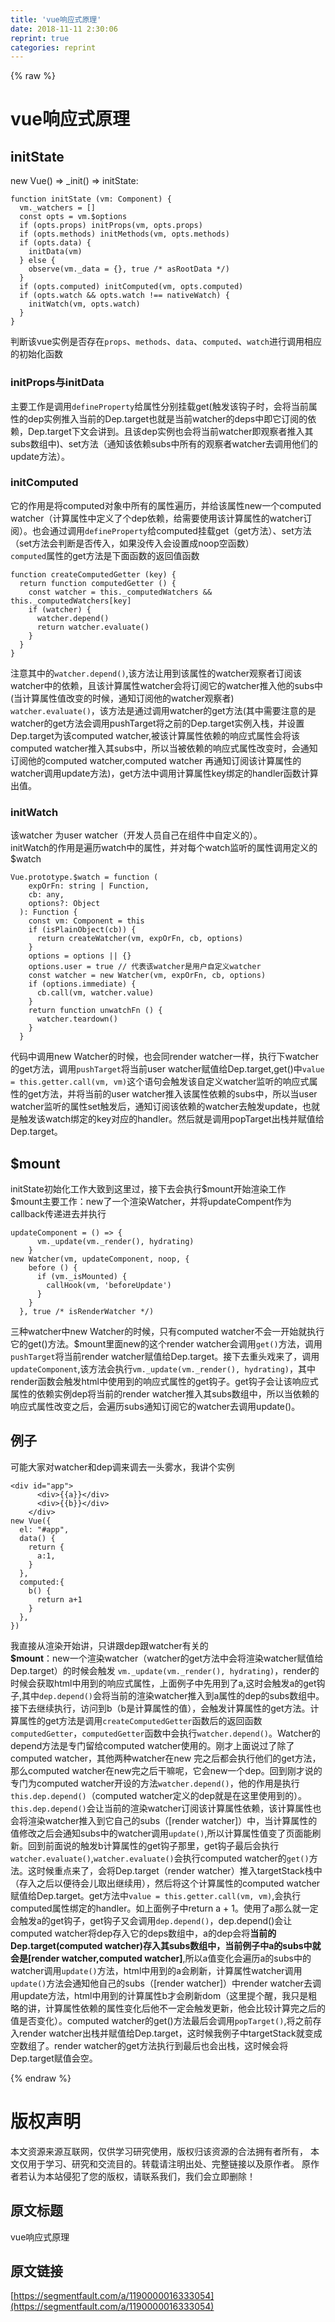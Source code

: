 ```yaml
---
title: 'vue响应式原理' 
date: 2018-11-11 2:30:06
reprint: true
categories: reprint
---
```


{% raw %}
<h1 id="articleHeader0">vue&#x54CD;&#x5E94;&#x5F0F;&#x539F;&#x7406;</h1><h2 id="articleHeader1">initState</h2><p>new Vue() =&gt; _init() =&gt; initState:</p><div class="widget-codetool" style="display:none"><div class="widget-codetool--inner"><span class="selectCode code-tool" data-toggle="tooltip" data-placement="top" title="" data-original-title="&#x5168;&#x9009;"></span> <span type="button" class="copyCode code-tool" data-toggle="tooltip" data-placement="top" data-clipboard-text="function initState (vm: Component) {
  vm._watchers = []
  const opts = vm.$options
  if (opts.props) initProps(vm, opts.props)
  if (opts.methods) initMethods(vm, opts.methods)
  if (opts.data) {
    initData(vm)
  } else {
    observe(vm._data = {}, true /* asRootData */)
  }
  if (opts.computed) initComputed(vm, opts.computed)
  if (opts.watch &amp;&amp; opts.watch !== nativeWatch) {
    initWatch(vm, opts.watch)
  }
}" title="" data-original-title="&#x590D;&#x5236;"></span> <span type="button" class="saveToNote code-tool" data-toggle="tooltip" data-placement="top" title="" data-original-title="&#x653E;&#x8FDB;&#x7B14;&#x8BB0;"></span></div></div><pre class="javascript hljs"><code class="javascript"><span class="hljs-function"><span class="hljs-keyword">function</span> <span class="hljs-title">initState</span> (<span class="hljs-params">vm: Component</span>) </span>{
  vm._watchers = []
  <span class="hljs-keyword">const</span> opts = vm.$options
  <span class="hljs-keyword">if</span> (opts.props) initProps(vm, opts.props)
  <span class="hljs-keyword">if</span> (opts.methods) initMethods(vm, opts.methods)
  <span class="hljs-keyword">if</span> (opts.data) {
    initData(vm)
  } <span class="hljs-keyword">else</span> {
    observe(vm._data = {}, <span class="hljs-literal">true</span> <span class="hljs-comment">/* asRootData */</span>)
  }
  <span class="hljs-keyword">if</span> (opts.computed) initComputed(vm, opts.computed)
  <span class="hljs-keyword">if</span> (opts.watch &amp;&amp; opts.watch !== nativeWatch) {
    initWatch(vm, opts.watch)
  }
}</code></pre><p>&#x5224;&#x65AD;&#x8BE5;vue&#x5B9E;&#x4F8B;&#x662F;&#x5426;&#x5B58;&#x5728;<code>props</code>&#x3001;<code>methods</code>&#x3001;<code>data</code>&#x3001;<code>computed</code>&#x3001;<code>watch</code>&#x8FDB;&#x884C;&#x8C03;&#x7528;&#x76F8;&#x5E94;&#x7684;&#x521D;&#x59CB;&#x5316;&#x51FD;&#x6570;</p><h3 id="articleHeader2"><strong>initProps&#x4E0E;initData</strong></h3><p>&#x4E3B;&#x8981;&#x5DE5;&#x4F5C;&#x662F;&#x8C03;&#x7528;<code>defineProperty</code>&#x7ED9;&#x5C5E;&#x6027;&#x5206;&#x522B;&#x6302;&#x8F7D;get(&#x89E6;&#x53D1;&#x8BE5;&#x94A9;&#x5B50;&#x65F6;&#xFF0C;&#x4F1A;&#x5C06;&#x5F53;&#x524D;&#x5C5E;&#x6027;&#x7684;dep&#x5B9E;&#x4F8B;&#x63A8;&#x5165;&#x5F53;&#x524D;&#x7684;Dep.target&#x4E5F;&#x5C31;&#x662F;&#x5F53;&#x524D;watcher&#x7684;deps&#x4E2D;&#x5373;&#x5B83;&#x8BA2;&#x9605;&#x7684;&#x4F9D;&#x8D56;&#xFF0C;Dep.target&#x4E0B;&#x6587;&#x4F1A;&#x8BB2;&#x5230;&#x3002;&#x4E14;&#x8BE5;dep&#x5B9E;&#x4F8B;&#x4E5F;&#x4F1A;&#x5C06;&#x5F53;&#x524D;watcher&#x5373;&#x89C2;&#x5BDF;&#x8005;&#x63A8;&#x5165;&#x5176;subs&#x6570;&#x7EC4;&#x4E2D;)&#x3001;set&#x65B9;&#x6CD5;&#xFF08;&#x901A;&#x77E5;&#x8BE5;&#x4F9D;&#x8D56;subs&#x4E2D;&#x6240;&#x6709;&#x7684;&#x89C2;&#x5BDF;&#x8005;watcher&#x53BB;&#x8C03;&#x7528;&#x4ED6;&#x4EEC;&#x7684;update&#x65B9;&#x6CD5;&#xFF09;&#x3002;</p><h3 id="articleHeader3"><strong>initComputed</strong></h3><p>&#x5B83;&#x7684;&#x4F5C;&#x7528;&#x662F;&#x5C06;computed&#x5BF9;&#x8C61;&#x4E2D;&#x6240;&#x6709;&#x7684;&#x5C5E;&#x6027;&#x904D;&#x5386;&#xFF0C;&#x5E76;&#x7ED9;&#x8BE5;&#x5C5E;&#x6027;new&#x4E00;&#x4E2A;computed watcher&#xFF08;&#x8BA1;&#x7B97;&#x5C5E;&#x6027;&#x4E2D;&#x5B9A;&#x4E49;&#x4E86;&#x4E2A;dep&#x4F9D;&#x8D56;&#xFF0C;&#x7ED9;&#x9700;&#x8981;&#x4F7F;&#x7528;&#x8BE5;&#x8BA1;&#x7B97;&#x5C5E;&#x6027;&#x7684;watcher&#x8BA2;&#x9605;&#xFF09;&#x3002;&#x4E5F;&#x4F1A;&#x901A;&#x8FC7;&#x8C03;&#x7528;<code>defineProperty</code>&#x7ED9;computed&#x6302;&#x8F7D;get&#xFF08;get&#x65B9;&#x6CD5;&#xFF09;&#x3001;set&#x65B9;&#x6CD5;&#xFF08;set&#x65B9;&#x6CD5;&#x4F1A;&#x5224;&#x65AD;&#x662F;&#x5426;&#x4F20;&#x5165;&#xFF0C;&#x5982;&#x679C;&#x6CA1;&#x4F20;&#x5165;&#x4F1A;&#x8BBE;&#x7F6E;&#x6210;noop&#x7A7A;&#x51FD;&#x6570;&#xFF09;<br><code>computed</code>&#x5C5E;&#x6027;&#x7684;get&#x65B9;&#x6CD5;&#x662F;&#x4E0B;&#x9762;&#x51FD;&#x6570;&#x7684;&#x8FD4;&#x56DE;&#x503C;&#x51FD;&#x6570;</p><div class="widget-codetool" style="display:none"><div class="widget-codetool--inner"><span class="selectCode code-tool" data-toggle="tooltip" data-placement="top" title="" data-original-title="&#x5168;&#x9009;"></span> <span type="button" class="copyCode code-tool" data-toggle="tooltip" data-placement="top" data-clipboard-text="function createComputedGetter (key) {
  return function computedGetter () {
    const watcher = this._computedWatchers &amp;&amp; this._computedWatchers[key]
    if (watcher) {
      watcher.depend()
      return watcher.evaluate()
    }
  }
}" title="" data-original-title="&#x590D;&#x5236;"></span> <span type="button" class="saveToNote code-tool" data-toggle="tooltip" data-placement="top" title="" data-original-title="&#x653E;&#x8FDB;&#x7B14;&#x8BB0;"></span></div></div><pre class="javascript hljs"><code class="javascript"><span class="hljs-function"><span class="hljs-keyword">function</span> <span class="hljs-title">createComputedGetter</span> (<span class="hljs-params">key</span>) </span>{
  <span class="hljs-keyword">return</span> <span class="hljs-function"><span class="hljs-keyword">function</span> <span class="hljs-title">computedGetter</span> (<span class="hljs-params"></span>) </span>{
    <span class="hljs-keyword">const</span> watcher = <span class="hljs-keyword">this</span>._computedWatchers &amp;&amp; <span class="hljs-keyword">this</span>._computedWatchers[key]
    <span class="hljs-keyword">if</span> (watcher) {
      watcher.depend()
      <span class="hljs-keyword">return</span> watcher.evaluate()
    }
  }
}</code></pre><p>&#x6CE8;&#x610F;&#x5176;&#x4E2D;&#x7684;<code>watcher.depend()</code>,&#x8BE5;&#x65B9;&#x6CD5;&#x8BA9;&#x7528;&#x5230;&#x8BE5;&#x5C5E;&#x6027;&#x7684;watcher&#x89C2;&#x5BDF;&#x8005;&#x8BA2;&#x9605;&#x8BE5;watcher&#x4E2D;&#x7684;&#x4F9D;&#x8D56;&#xFF0C;&#x4E14;&#x8BE5;&#x8BA1;&#x7B97;&#x5C5E;&#x6027;watcher&#x4F1A;&#x5C06;&#x8BA2;&#x9605;&#x5B83;&#x7684;watcher&#x63A8;&#x5165;&#x4ED6;&#x7684;subs&#x4E2D;(&#x5F53;&#x8BA1;&#x7B97;&#x5C5E;&#x6027;&#x503C;&#x6539;&#x53D8;&#x7684;&#x65F6;&#x5019;&#xFF0C;&#x901A;&#x77E5;&#x8BA2;&#x9605;&#x4ED6;&#x7684;watcher&#x89C2;&#x5BDF;&#x8005;)<br><code>watcher.evaluate()</code>&#xFF0C;&#x8BE5;&#x65B9;&#x6CD5;&#x662F;&#x901A;&#x8FC7;&#x8C03;&#x7528;watcher&#x7684;get&#x65B9;&#x6CD5;(&#x5176;&#x4E2D;&#x9700;&#x8981;&#x6CE8;&#x610F;&#x7684;&#x662F;watcher&#x7684;get&#x65B9;&#x6CD5;&#x4F1A;&#x8C03;&#x7528;pushTarget&#x5C06;&#x4E4B;&#x524D;&#x7684;Dep.target&#x5B9E;&#x4F8B;&#x5165;&#x6808;&#xFF0C;&#x5E76;&#x8BBE;&#x7F6E;Dep.target&#x4E3A;&#x8BE5;computed watcher,&#x88AB;&#x8BE5;&#x8BA1;&#x7B97;&#x5C5E;&#x6027;&#x4F9D;&#x8D56;&#x7684;&#x54CD;&#x5E94;&#x5F0F;&#x5C5E;&#x6027;&#x4F1A;&#x5C06;&#x8BE5;computed watcher&#x63A8;&#x5165;&#x5176;subs&#x4E2D;&#xFF0C;&#x6240;&#x4EE5;&#x5F53;&#x88AB;&#x4F9D;&#x8D56;&#x7684;&#x54CD;&#x5E94;&#x5F0F;&#x5C5E;&#x6027;&#x6539;&#x53D8;&#x65F6;&#xFF0C;&#x4F1A;&#x901A;&#x77E5;&#x8BA2;&#x9605;&#x4ED6;&#x7684;computed watcher,computed watcher &#x518D;&#x901A;&#x77E5;&#x8BA2;&#x9605;&#x8BE5;&#x8BA1;&#x7B97;&#x5C5E;&#x6027;&#x7684;watcher&#x8C03;&#x7528;update&#x65B9;&#x6CD5;)&#xFF0C;get&#x65B9;&#x6CD5;&#x4E2D;&#x8C03;&#x7528;&#x8BA1;&#x7B97;&#x5C5E;&#x6027;key&#x7ED1;&#x5B9A;&#x7684;handler&#x51FD;&#x6570;&#x8BA1;&#x7B97;&#x51FA;&#x503C;&#x3002;</p><h3 id="articleHeader4"><strong>initWatch</strong></h3><p>&#x8BE5;watcher &#x4E3A;user watcher&#xFF08;&#x5F00;&#x53D1;&#x4EBA;&#x5458;&#x81EA;&#x5DF1;&#x5728;&#x7EC4;&#x4EF6;&#x4E2D;&#x81EA;&#x5B9A;&#x4E49;&#x7684;&#xFF09;&#x3002;<br>initWatch&#x7684;&#x4F5C;&#x7528;&#x662F;&#x904D;&#x5386;watch&#x4E2D;&#x7684;&#x5C5E;&#x6027;&#xFF0C;&#x5E76;&#x5BF9;&#x6BCF;&#x4E2A;watch&#x76D1;&#x542C;&#x7684;&#x5C5E;&#x6027;&#x8C03;&#x7528;&#x5B9A;&#x4E49;&#x7684;$watch</p><div class="widget-codetool" style="display:none"><div class="widget-codetool--inner"><span class="selectCode code-tool" data-toggle="tooltip" data-placement="top" title="" data-original-title="&#x5168;&#x9009;"></span> <span type="button" class="copyCode code-tool" data-toggle="tooltip" data-placement="top" data-clipboard-text="Vue.prototype.$watch = function (
    expOrFn: string | Function,
    cb: any,
    options?: Object
  ): Function {
    const vm: Component = this
    if (isPlainObject(cb)) {
      return createWatcher(vm, expOrFn, cb, options)
    }
    options = options || {}
    options.user = true // &#x4EE3;&#x8868;&#x8BE5;watcher&#x662F;&#x7528;&#x6237;&#x81EA;&#x5B9A;&#x4E49;watcher
    const watcher = new Watcher(vm, expOrFn, cb, options)
    if (options.immediate) {
      cb.call(vm, watcher.value)
    }
    return function unwatchFn () {
      watcher.teardown()
    }
  }" title="" data-original-title="&#x590D;&#x5236;"></span> <span type="button" class="saveToNote code-tool" data-toggle="tooltip" data-placement="top" title="" data-original-title="&#x653E;&#x8FDB;&#x7B14;&#x8BB0;"></span></div></div><pre class="javascript hljs"><code class="javascript">Vue.prototype.$watch = <span class="hljs-function"><span class="hljs-keyword">function</span> (<span class="hljs-params">
    expOrFn: string | Function,
    cb: any,
    options?: Object
  </span>): <span class="hljs-title">Function</span> </span>{
    <span class="hljs-keyword">const</span> vm: Component = <span class="hljs-keyword">this</span>
    <span class="hljs-keyword">if</span> (isPlainObject(cb)) {
      <span class="hljs-keyword">return</span> createWatcher(vm, expOrFn, cb, options)
    }
    options = options || {}
    options.user = <span class="hljs-literal">true</span> <span class="hljs-comment">// &#x4EE3;&#x8868;&#x8BE5;watcher&#x662F;&#x7528;&#x6237;&#x81EA;&#x5B9A;&#x4E49;watcher</span>
    <span class="hljs-keyword">const</span> watcher = <span class="hljs-keyword">new</span> Watcher(vm, expOrFn, cb, options)
    <span class="hljs-keyword">if</span> (options.immediate) {
      cb.call(vm, watcher.value)
    }
    <span class="hljs-keyword">return</span> <span class="hljs-function"><span class="hljs-keyword">function</span> <span class="hljs-title">unwatchFn</span> (<span class="hljs-params"></span>) </span>{
      watcher.teardown()
    }
  }</code></pre><p>&#x4EE3;&#x7801;&#x4E2D;&#x8C03;&#x7528;new Watcher&#x7684;&#x65F6;&#x5019;&#xFF0C;&#x4E5F;&#x4F1A;&#x540C;render watcher&#x4E00;&#x6837;&#xFF0C;&#x6267;&#x884C;&#x4E0B;watcher&#x7684;get&#x65B9;&#x6CD5;&#xFF0C;&#x8C03;&#x7528;<code>pushTarget</code>&#x5C06;&#x5F53;&#x524D;user watcher&#x8D4B;&#x503C;&#x7ED9;Dep.target,get()&#x4E2D;<code>value = this.getter.call(vm, vm)</code>&#x8FD9;&#x4E2A;&#x8BED;&#x53E5;&#x4F1A;&#x89E6;&#x53D1;&#x8BE5;&#x81EA;&#x5B9A;&#x4E49;watcher&#x76D1;&#x542C;&#x7684;&#x54CD;&#x5E94;&#x5F0F;&#x5C5E;&#x6027;&#x7684;get&#x65B9;&#x6CD5;&#xFF0C;&#x5E76;&#x5C06;&#x5F53;&#x524D;&#x7684;user watcher&#x63A8;&#x5165;&#x8BE5;&#x5C5E;&#x6027;&#x4F9D;&#x8D56;&#x7684;subs&#x4E2D;&#xFF0C;&#x6240;&#x4EE5;&#x5F53;user watcher&#x76D1;&#x542C;&#x7684;&#x5C5E;&#x6027;set&#x89E6;&#x53D1;&#x540E;&#xFF0C;&#x901A;&#x77E5;&#x8BA2;&#x9605;&#x8BE5;&#x4F9D;&#x8D56;&#x7684;watcher&#x53BB;&#x89E6;&#x53D1;update&#xFF0C;&#x4E5F;&#x5C31;&#x662F;&#x89E6;&#x53D1;&#x8BE5;watch&#x7ED1;&#x5B9A;&#x7684;key&#x5BF9;&#x5E94;&#x7684;handler&#x3002;&#x7136;&#x540E;&#x5C31;&#x662F;&#x8C03;&#x7528;popTarget&#x51FA;&#x6808;&#x5E76;&#x8D4B;&#x503C;&#x7ED9;Dep.target&#x3002;</p><h2 id="articleHeader5">$mount</h2><p>initState&#x521D;&#x59CB;&#x5316;&#x5DE5;&#x4F5C;&#x5927;&#x81F4;&#x5230;&#x8FD9;&#x91CC;&#x8FC7;&#xFF0C;&#x63A5;&#x4E0B;&#x53BB;&#x4F1A;&#x6267;&#x884C;$mount&#x5F00;&#x59CB;&#x6E32;&#x67D3;&#x5DE5;&#x4F5C;<br>$mount&#x4E3B;&#x8981;&#x5DE5;&#x4F5C;&#xFF1A;new&#x4E86;&#x4E00;&#x4E2A;&#x6E32;&#x67D3;Watcher&#xFF0C;&#x5E76;&#x5C06;updateCompent&#x4F5C;&#x4E3A;callback&#x4F20;&#x9012;&#x8FDB;&#x53BB;&#x5E76;&#x6267;&#x884C;</p><div class="widget-codetool" style="display:none"><div class="widget-codetool--inner"><span class="selectCode code-tool" data-toggle="tooltip" data-placement="top" title="" data-original-title="&#x5168;&#x9009;"></span> <span type="button" class="copyCode code-tool" data-toggle="tooltip" data-placement="top" data-clipboard-text="updateComponent = () =&gt; {
      vm._update(vm._render(), hydrating)
    }
new Watcher(vm, updateComponent, noop, {
    before () {
      if (vm._isMounted) {
        callHook(vm, &apos;beforeUpdate&apos;)
      }
    }
  }, true /* isRenderWatcher */)" title="" data-original-title="&#x590D;&#x5236;"></span> <span type="button" class="saveToNote code-tool" data-toggle="tooltip" data-placement="top" title="" data-original-title="&#x653E;&#x8FDB;&#x7B14;&#x8BB0;"></span></div></div><pre class="javascript hljs"><code class="javascript">updateComponent = <span class="hljs-function"><span class="hljs-params">()</span> =&gt;</span> {
      vm._update(vm._render(), hydrating)
    }
<span class="hljs-keyword">new</span> Watcher(vm, updateComponent, noop, {
    before () {
      <span class="hljs-keyword">if</span> (vm._isMounted) {
        callHook(vm, <span class="hljs-string">&apos;beforeUpdate&apos;</span>)
      }
    }
  }, <span class="hljs-literal">true</span> <span class="hljs-comment">/* isRenderWatcher */</span>)</code></pre><p>&#x4E09;&#x79CD;watcher&#x4E2D;new Watcher&#x7684;&#x65F6;&#x5019;&#xFF0C;&#x53EA;&#x6709;computed watcher&#x4E0D;&#x4F1A;&#x4E00;&#x5F00;&#x59CB;&#x5C31;&#x6267;&#x884C;&#x5B83;&#x7684;get()&#x65B9;&#x6CD5;&#x3002;$mount&#x91CC;&#x9762;new&#x7684;&#x8FD9;&#x4E2A;render watcher&#x4F1A;&#x8C03;&#x7528;<code>get()</code>&#x65B9;&#x6CD5;&#xFF0C;&#x8C03;&#x7528;<code>pushTarget</code>&#x5C06;&#x5F53;&#x524D;render watcher&#x8D4B;&#x503C;&#x7ED9;Dep.target&#x3002;&#x63A5;&#x4E0B;&#x53BB;&#x91CD;&#x5934;&#x620F;&#x6765;&#x4E86;&#xFF0C;&#x8C03;&#x7528;<code>updateComponent</code>,&#x8BE5;&#x65B9;&#x6CD5;&#x4F1A;&#x6267;&#x884C;<code>vm._update(vm._render(), hydrating)</code>&#xFF0C;&#x5176;&#x4E2D;render&#x51FD;&#x6570;&#x4F1A;&#x89E6;&#x53D1;html&#x4E2D;&#x4F7F;&#x7528;&#x5230;&#x7684;&#x54CD;&#x5E94;&#x5F0F;&#x5C5E;&#x6027;&#x7684;get&#x94A9;&#x5B50;&#x3002;get&#x94A9;&#x5B50;&#x4F1A;&#x8BA9;&#x8BE5;&#x54CD;&#x5E94;&#x5F0F;&#x5C5E;&#x6027;&#x7684;&#x4F9D;&#x8D56;&#x5B9E;&#x4F8B;dep&#x5C06;&#x5F53;&#x524D;&#x7684;render watcher&#x63A8;&#x5165;&#x5176;subs&#x6570;&#x7EC4;&#x4E2D;&#xFF0C;&#x6240;&#x4EE5;&#x5F53;&#x4F9D;&#x8D56;&#x7684;&#x54CD;&#x5E94;&#x5F0F;&#x5C5E;&#x6027;&#x6539;&#x53D8;&#x4E4B;&#x540E;&#xFF0C;&#x4F1A;&#x904D;&#x5386;subs&#x901A;&#x77E5;&#x8BA2;&#x9605;&#x5B83;&#x7684;watcher&#x53BB;&#x8C03;&#x7528;update()&#x3002;</p><h2 id="articleHeader6">&#x4F8B;&#x5B50;</h2><p>&#x53EF;&#x80FD;&#x5927;&#x5BB6;&#x5BF9;watcher&#x548C;dep&#x8C03;&#x6765;&#x8C03;&#x53BB;&#x4E00;&#x5934;&#x96FE;&#x6C34;&#xFF0C;&#x6211;&#x8BB2;&#x4E2A;&#x5B9E;&#x4F8B;</p><div class="widget-codetool" style="display:none"><div class="widget-codetool--inner"><span class="selectCode code-tool" data-toggle="tooltip" data-placement="top" title="" data-original-title="&#x5168;&#x9009;"></span> <span type="button" class="copyCode code-tool" data-toggle="tooltip" data-placement="top" data-clipboard-text="&lt;div id=&quot;app&quot;&gt;
      &lt;div&gt;{{a}}&lt;/div&gt;
      &lt;div&gt;{{b}}&lt;/div&gt;
    &lt;/div&gt;
new Vue({
  el: &quot;#app&quot;,
  data() {
    return {
      a:1,
    }
  },
  computed:{
    b() {
      return a+1
    }
  },
})" title="" data-original-title="&#x590D;&#x5236;"></span> <span type="button" class="saveToNote code-tool" data-toggle="tooltip" data-placement="top" title="" data-original-title="&#x653E;&#x8FDB;&#x7B14;&#x8BB0;"></span></div></div><pre class="javascript hljs"><code class="javascript">&lt;div id=<span class="hljs-string">&quot;app&quot;</span>&gt;
      <span class="xml"><span class="hljs-tag">&lt;<span class="hljs-name">div</span>&gt;</span>{{a}}<span class="hljs-tag">&lt;/<span class="hljs-name">div</span>&gt;</span></span>
      &lt;div&gt;{{b}}&lt;<span class="hljs-regexp">/div&gt;
    &lt;/</span>div&gt;
<span class="hljs-keyword">new</span> Vue({
  <span class="hljs-attr">el</span>: <span class="hljs-string">&quot;#app&quot;</span>,
  data() {
    <span class="hljs-keyword">return</span> {
      <span class="hljs-attr">a</span>:<span class="hljs-number">1</span>,
    }
  },
  <span class="hljs-attr">computed</span>:{
    b() {
      <span class="hljs-keyword">return</span> a+<span class="hljs-number">1</span>
    }
  },
})</code></pre><p>&#x6211;&#x76F4;&#x63A5;&#x4ECE;&#x6E32;&#x67D3;&#x5F00;&#x59CB;&#x8BB2;&#xFF0C;&#x53EA;&#x8BB2;&#x8DDF;dep&#x8DDF;watcher&#x6709;&#x5173;&#x7684;<br><strong>$mount</strong>&#xFF1A;new&#x4E00;&#x4E2A;&#x6E32;&#x67D3;watcher&#xFF08;watcher&#x7684;get&#x65B9;&#x6CD5;&#x4E2D;&#x4F1A;&#x5C06;&#x6E32;&#x67D3;watcher&#x8D4B;&#x503C;&#x7ED9;Dep.target&#xFF09;&#x7684;&#x65F6;&#x5019;&#x4F1A;&#x89E6;&#x53D1; <code>vm._update(vm._render(), hydrating)</code>&#xFF0C;render&#x7684;&#x65F6;&#x5019;&#x4F1A;&#x83B7;&#x53D6;html&#x4E2D;&#x7528;&#x5230;&#x7684;&#x54CD;&#x5E94;&#x5F0F;&#x5C5E;&#x6027;&#xFF0C;&#x4E0A;&#x9762;&#x4F8B;&#x5B50;&#x4E2D;&#x5148;&#x7528;&#x5230;&#x4E86;a,&#x8FD9;&#x65F6;&#x4F1A;&#x89E6;&#x53D1;a&#x7684;get&#x94A9;&#x5B50;,&#x5176;&#x4E2D;<code>dep.depend()</code>&#x4F1A;&#x5C06;&#x5F53;&#x524D;&#x7684;&#x6E32;&#x67D3;watcher&#x63A8;&#x5165;&#x5230;a&#x5C5E;&#x6027;&#x7684;dep&#x7684;subs&#x6570;&#x7EC4;&#x4E2D;&#x3002;<br>&#x63A5;&#x4E0B;&#x53BB;&#x7EE7;&#x7EED;&#x6267;&#x884C;&#xFF0C;&#x8BBF;&#x95EE;&#x5230;b&#xFF08;b&#x662F;&#x8BA1;&#x7B97;&#x5C5E;&#x6027;&#x7684;&#x503C;&#xFF09;&#xFF0C;&#x4F1A;&#x89E6;&#x53D1;&#x8BA1;&#x7B97;&#x5C5E;&#x6027;&#x7684;get&#x65B9;&#x6CD5;&#x3002;&#x8BA1;&#x7B97;&#x5C5E;&#x6027;&#x7684;get&#x65B9;&#x6CD5;&#x662F;&#x8C03;&#x7528;<code>createComputedGetter</code>&#x51FD;&#x6570;&#x540E;&#x7684;&#x8FD4;&#x56DE;&#x51FD;&#x6570;<code>computedGetter</code>&#xFF0C;<code>computedGetter</code>&#x51FD;&#x6570;&#x4E2D;&#x4F1A;&#x6267;&#x884C;<code>watcher.depend()</code>&#x3002;Watcher&#x7684;depend&#x65B9;&#x6CD5;&#x662F;&#x4E13;&#x95E8;&#x7559;&#x7ED9;computed watcher&#x4F7F;&#x7528;&#x7684;&#x3002;&#x521A;&#x624D;&#x4E0A;&#x9762;&#x8BF4;&#x8FC7;&#x4E86;&#x9664;&#x4E86;computed watcher&#xFF0C;&#x5176;&#x4ED6;&#x4E24;&#x79CD;watcher&#x5728;new &#x5B8C;&#x4E4B;&#x540E;&#x90FD;&#x4F1A;&#x6267;&#x884C;&#x4ED6;&#x4EEC;&#x7684;get&#x65B9;&#x6CD5;&#xFF0C;&#x90A3;&#x4E48;computed watcher&#x5728;new&#x5B8C;&#x4E4B;&#x540E;&#x5E72;&#x561B;&#x5462;&#xFF0C;&#x5B83;&#x4F1A;new&#x4E00;&#x4E2A;dep&#x3002;&#x56DE;&#x5230;&#x521A;&#x624D;&#x8BF4;&#x7684;&#x4E13;&#x95E8;&#x4E3A;computed watcher&#x5F00;&#x8BBE;&#x7684;&#x65B9;&#x6CD5;<code>watcher.depend()</code>&#xFF0C;&#x4ED6;&#x7684;&#x4F5C;&#x7528;&#x662F;&#x6267;&#x884C;<code>this.dep.depend()</code>&#xFF08;computed watcher&#x5B9A;&#x4E49;&#x7684;dep&#x5C31;&#x662F;&#x5728;&#x8FD9;&#x91CC;&#x4F7F;&#x7528;&#x5230;&#x7684;&#xFF09;&#x3002;<code>this.dep.depend()</code>&#x4F1A;&#x8BA9;&#x5F53;&#x524D;&#x7684;&#x6E32;&#x67D3;watcher&#x8BA2;&#x9605;&#x8BE5;&#x8BA1;&#x7B97;&#x5C5E;&#x6027;&#x4F9D;&#x8D56;&#xFF0C;&#x8BE5;&#x8BA1;&#x7B97;&#x5C5E;&#x6027;&#x4E5F;&#x4F1A;&#x5C06;&#x6E32;&#x67D3;watcher&#x63A8;&#x5165;&#x5230;&#x5B83;&#x81EA;&#x5DF1;&#x7684;subs&#xFF08;[render watcher]&#xFF09;&#x4E2D;&#xFF0C;&#x5F53;&#x8BA1;&#x7B97;&#x5C5E;&#x6027;&#x7684;&#x503C;&#x4FEE;&#x6539;&#x4E4B;&#x540E;&#x4F1A;&#x901A;&#x77E5;subs&#x4E2D;&#x7684;watcher&#x8C03;&#x7528;<code>update()</code>,&#x6240;&#x4EE5;&#x8BA1;&#x7B97;&#x5C5E;&#x6027;&#x503C;&#x53D8;&#x4E86;&#x9875;&#x9762;&#x80FD;&#x5237;&#x65B0;&#x3002;&#x56DE;&#x5230;&#x524D;&#x9762;&#x8BF4;&#x7684;&#x89E6;&#x53D1;b&#x8BA1;&#x7B97;&#x5C5E;&#x6027;&#x7684;get&#x94A9;&#x5B50;&#x90A3;&#x91CC;&#xFF0C;get&#x94A9;&#x5B50;&#x6700;&#x540E;&#x4F1A;&#x6267;&#x884C;<code>watcher.evaluate()</code>,<code>watcher.evaluate()</code>&#x4F1A;&#x6267;&#x884C;computed watcher&#x7684;<code>get()</code>&#x65B9;&#x6CD5;&#x3002;&#x8FD9;&#x65F6;&#x5019;&#x91CD;&#x70B9;&#x6765;&#x4E86;&#xFF0C;&#x4F1A;&#x5C06;Dep.target&#xFF08;render watcher&#xFF09;&#x63A8;&#x5165;targetStack&#x6808;&#x4E2D;&#xFF08;&#x5B58;&#x5165;&#x4E4B;&#x540E;&#x4EE5;&#x4FBF;&#x5F85;&#x4F1A;&#x513F;&#x53D6;&#x51FA;&#x7EE7;&#x7EED;&#x7528;&#xFF09;&#xFF0C;&#x7136;&#x540E;&#x5C06;&#x8FD9;&#x4E2A;&#x8BA1;&#x7B97;&#x5C5E;&#x6027;&#x7684;computed watcher&#x8D4B;&#x503C;&#x7ED9;Dep.target&#x3002;get&#x65B9;&#x6CD5;&#x4E2D;<code>value = this.getter.call(vm, vm)</code>,&#x4F1A;&#x6267;&#x884C;computed&#x5C5E;&#x6027;&#x7ED1;&#x5B9A;&#x7684;handler&#x3002;&#x5982;&#x4E0A;&#x9762;&#x4F8B;&#x5B50;&#x4E2D;return a + 1&#x3002;&#x4F7F;&#x7528;&#x4E86;a&#x90A3;&#x4E48;&#x5C31;&#x4E00;&#x5B9A;&#x4F1A;&#x89E6;&#x53D1;a&#x7684;get&#x94A9;&#x5B50;&#xFF0C;get&#x94A9;&#x5B50;&#x53C8;&#x4F1A;&#x8C03;&#x7528;<code>dep.depend()</code>&#xFF0C;dep.depend()&#x4F1A;&#x8BA9;computed watcher&#x5C06;dep&#x5B58;&#x5165;&#x5B83;&#x7684;deps&#x6570;&#x7EC4;&#x4E2D;&#xFF0C;a&#x7684;dep&#x4F1A;&#x5C06;<strong>&#x5F53;&#x524D;&#x7684;Dep.target(computed watcher)&#x5B58;&#x5165;&#x5176;subs&#x6570;&#x7EC4;&#x4E2D;&#xFF0C;&#x5F53;&#x524D;&#x4F8B;&#x5B50;&#x4E2D;a&#x7684;subs&#x4E2D;&#x5C31;&#x4F1A;&#x662F;[render watcher,computed watcher]</strong>,&#x6240;&#x4EE5;a&#x503C;&#x53D8;&#x5316;&#x4F1A;&#x904D;&#x5386;a&#x7684;subs&#x4E2D;&#x7684;watcher&#x8C03;&#x7528;<code>update()</code>&#x65B9;&#x6CD5;&#xFF0C;html&#x4E2D;&#x7528;&#x5230;&#x7684;a&#x4F1A;&#x5237;&#x65B0;&#xFF0C;&#x8BA1;&#x7B97;&#x5C5E;&#x6027;watcher&#x8C03;&#x7528;<code>update()</code>&#x65B9;&#x6CD5;&#x4F1A;&#x901A;&#x77E5;&#x4ED6;&#x81EA;&#x5DF1;&#x7684;subs&#xFF08;[render watcher]&#xFF09;&#x4E2D;render watcher&#x53BB;&#x8C03;&#x7528;update&#x65B9;&#x6CD5;&#xFF0C;html&#x4E2D;&#x7528;&#x5230;&#x7684;&#x8BA1;&#x7B97;&#x5C5E;&#x6027;b&#x624D;&#x4F1A;&#x5237;&#x65B0;dom&#xFF08;&#x8FD9;&#x91CC;&#x63D0;&#x4E2A;&#x9192;&#xFF0C;&#x6211;&#x53EA;&#x662F;&#x7C97;&#x7565;&#x7684;&#x8BB2;&#xFF0C;&#x8BA1;&#x7B97;&#x5C5E;&#x6027;&#x4F9D;&#x8D56;&#x7684;&#x5C5E;&#x6027;&#x53D8;&#x5316;&#x540E;&#x4ED6;&#x4E0D;&#x4E00;&#x5B9A;&#x4F1A;&#x89E6;&#x53D1;&#x66F4;&#x65B0;&#xFF0C;&#x4ED6;&#x4F1A;&#x6BD4;&#x8F83;&#x8BA1;&#x7B97;&#x5B8C;&#x4E4B;&#x540E;&#x7684;&#x503C;&#x662F;&#x5426;&#x53D8;&#x5316;&#xFF09;&#x3002;computed watcher&#x7684;get()&#x65B9;&#x6CD5;&#x6700;&#x540E;&#x4F1A;&#x8C03;&#x7528;<code>popTarget()</code>,&#x5C06;&#x4E4B;&#x524D;&#x5B58;&#x5165;render watcher&#x51FA;&#x6808;&#x5E76;&#x8D4B;&#x503C;&#x7ED9;Dep.target&#xFF0C;&#x8FD9;&#x65F6;&#x5019;&#x6211;&#x4F8B;&#x5B50;&#x4E2D;targetStack&#x5C31;&#x53D8;&#x6210;&#x7A7A;&#x6570;&#x7EC4;&#x4E86;&#x3002;render watcher&#x7684;get&#x65B9;&#x6CD5;&#x6267;&#x884C;&#x5230;&#x6700;&#x540E;&#x4E5F;&#x4F1A;&#x51FA;&#x6808;&#xFF0C;&#x8FD9;&#x65F6;&#x5019;&#x4F1A;&#x5C06;Dep.target&#x8D4B;&#x503C;&#x4F1A;&#x7A7A;&#x3002;</p>
{% endraw %}

# 版权声明
本文资源来源互联网，仅供学习研究使用，版权归该资源的合法拥有者所有，
本文仅用于学习、研究和交流目的。转载请注明出处、完整链接以及原作者。
原作者若认为本站侵犯了您的版权，请联系我们，我们会立即删除！

## 原文标题
vue响应式原理

## 原文链接
[https://segmentfault.com/a/1190000016333054](https://segmentfault.com/a/1190000016333054)

